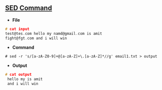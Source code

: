 ## [SED Command](Code-examples/blob/master/System_Administration/Commands/SED/README.md)
- **File**
```c
# cat input
test@tes.com hello my namd@gmail.com is amit
fight@fgt.com and i will win
```
- **Command**
```
# sed -r 's/[a-zA-Z0-9]+@[a-zA-Z]+\.[a-zA-Z]*//g' email1.txt > output
```
- **Output**
```c
# cat output
 hello my is amit
 and i will win
``` 
